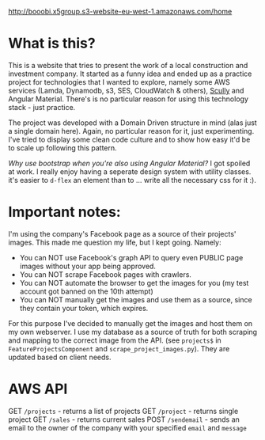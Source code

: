 http://booobi.x5group.s3-website-eu-west-1.amazonaws.com/home

# What is this?

This is a website that tries to present the work of a local construction and investment company. It started as a funny idea and ended up as a practice project for technologies that I wanted to explore, namely some AWS services (Lamda, Dynamodb, s3, SES, CloudWatch & others), [Scully](https://scully.io/) and Angular Material. There's is no particular reason for using this technology stack - just practice.

The project was developed with a Domain Driven structure in mind (alas just a single domain here). Again, no particular reason for it, just experimenting. I've tried to display some clean code culture and to show how easy it'd be to scale up following this pattern.

*Why use bootstrap when you're also using Angular Material?*
I got spoiled at work. I really enjoy having a seperate design system with utility classes. it's easier to `d-flex` an element than to ... write all the necessary css for it :).

# Important notes:
I'm using the company's Facebook page as a source of their projects' images. This made me question my life, but I kept going. Namely:

- You can NOT use Facebook's graph API to query even PUBLIC page images    without your app being approved.
- You can NOT scrape Facebook pages    with crawlers. 
- You can NOT automate the browser to get the images for    you (my test account got banned on the 10th attempt) 
- You can NOT  manually get the images and use them as a source, since they contain    your token, which expires.

For this purpose I've decided to manually get the images and host them on my own webserver. I use my database as a source of truth for both scraping and mapping to the correct image from the API. (see `projects$` in `FeatureProjectsComponent` and `scrape_project_images.py`). They are updated based on client needs.
# AWS API
GET `/projects` - returns a list of projects
GET `/project` - returns single project
GET `/sales` - returns current sales
POST `/sendemail` - sends an email to the owner of the company with your specified `email` and `message`

